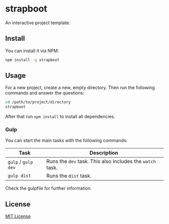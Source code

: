 # strapboot
An interactive project template.

## Install
You can install it via NPM:

```bash
npm install -g strapboot
```

## Usage
For a new project, create a new, empty directory.
Then run the following commands and answer the questions:

```bash
cd /path/to/project/directory
strapboot
```

After that run `npm install` to install all dependencies.

### Gulp
You can start the main tasks with the following commands:

| Task | Description |
| ---- | ----------  |
| `gulp` / `gulp dev` | Runs the `dev` task. This also includes the `watch` task. |
| `gulp dist` | Runs the `dist` task. |

Check the gulpfile for further information.

## License

[MIT License](LICENSE)
